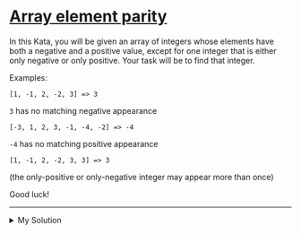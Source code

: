 # [Array element parity](https://www.codewars.com/kata/5a092d9e46d843b9db000064)

In this Kata, you will be given an array of integers whose elements have both a negative and a positive value, except for one integer that is either only negative or only positive. Your task will be to find that integer.

Examples:

`[1, -1, 2, -2, 3] => 3`

`3` has no matching negative appearance

`[-3, 1, 2, 3, -1, -4, -2] => -4`

`-4` has no matching positive appearance

`[1, -1, 2, -2, 3, 3] => 3`

(the only-positive or only-negative integer may appear more than once)

Good luck!

---

<details><summary>My Solution</summary>

```js
function solve(arr) {
  const dict = {}
  arr.forEach(v => {
    if (dict[v] === undefined && dict[-v] === undefined) dict[v] = false
    else if (dict[-v] === false) dict[-v] = true
  })

  for (const key in dict) {
    if (dict[key] === false) return Number(key)
  }
}
```

</details>
